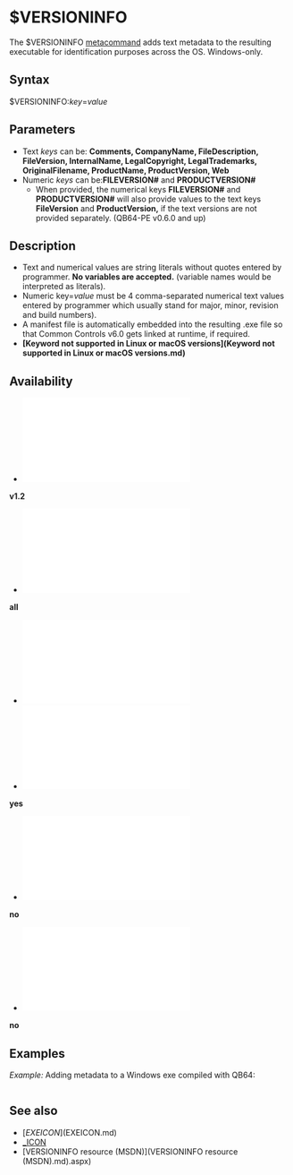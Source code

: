 # $VERSIONINFO

The $VERSIONINFO [metacommand](metacommand.md) adds text metadata to the resulting executable for identification purposes across the OS. Windows-only.

  

## Syntax

$VERSIONINFO:*key*=*value*
  

## Parameters

* Text *keys* can be: **Comments, CompanyName, FileDescription, FileVersion, InternalName, LegalCopyright, LegalTrademarks, OriginalFilename, ProductName, ProductVersion, Web**
* Numeric *keys* can be:**FILEVERSION#** and **PRODUCTVERSION#**
	+ When provided, the numerical keys **FILEVERSION#** and **PRODUCTVERSION#** will also provide values to the text keys **FileVersion** and **ProductVersion,** if the text versions are not provided separately. (QB64-PE v0.6.0 and up)

  

## Description

* Text and numerical values are string literals without quotes entered by programmer. **No variables are accepted.** (variable names would be interpreted as literals).
* Numeric key=*value* must be 4 comma-separated numerical text values entered by programmer which usually stand for major, minor, revision and build numbers).
* A manifest file is automatically embedded into the resulting .exe file so that Common Controls v6.0 gets linked at runtime, if required.
* **[Keyword not supported in Linux or macOS versions](Keyword not supported in Linux or macOS versions.md)**

  

## Availability

* [![v1.2](![v1.2.md)](File:Qb64.png "v1.2")

**v1.2**
* [![all](![all.md)](File:Qbpe.png "all")

**all**
* [![Apix.png](![Apix.png.md)](File:Apix.png)
* [![yes](![yes.md)](File:Win.png "yes")

**yes**
* [![no](![no.md)](File:Lnx.png "no")

**no**
* [![no](![no.md)](File:Osx.png "no")

**no**

  

## Examples

*Example:* Adding metadata to a Windows exe compiled with QB64:

``` $VERSIONINFO:CompanyName=Your company name goes here $VERSIONINFO:FILEVERSION#=1,0,0,0 $VERSIONINFO:PRODUCTVERSION#=1,0,0,0  
```

  

## See also

* [$EXEICON]($EXEICON.md)
* [_ICON](_ICON.md)
* [VERSIONINFO resource (MSDN)](VERSIONINFO resource (MSDN).md).aspx)

  
